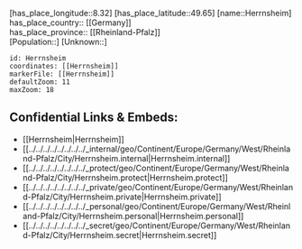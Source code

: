 ﻿---
location: [49.65,8.32] 
mapzoom: [7,12] 
mapmarker: city 
type: City
tags:
- geo/City


SpocWebEntityId: 30914
isDeleted: false
confidential: public

---
[has_place_longitude::8.32] 
[has_place_latitude::49.65] 
[name::Herrnsheim] 
has_place_country:: [[Germany]]  
has_place_province:: [[Rheinland-Pfalz]]  
[Population::] 
[Unknown::] 


```leaflet
id: Herrnsheim
coordinates: [[Herrnsheim]] 
markerFile: [[Herrnsheim]] 
defaultZoom: 11 
maxZoom: 18
```


## Confidential Links & Embeds: 
- [[Herrnsheim|Herrnsheim]]  
- [[../../../../../../../../_internal/geo/Continent/Europe/Germany/West/Rheinland-Pfalz/City/Herrnsheim.internal|Herrnsheim.internal]] 
- [[../../../../../../../../_protect/geo/Continent/Europe/Germany/West/Rheinland-Pfalz/City/Herrnsheim.protect|Herrnsheim.protect]] 
- [[../../../../../../../../_private/geo/Continent/Europe/Germany/West/Rheinland-Pfalz/City/Herrnsheim.private|Herrnsheim.private]] 
- [[../../../../../../../../_personal/geo/Continent/Europe/Germany/West/Rheinland-Pfalz/City/Herrnsheim.personal|Herrnsheim.personal]] 
- [[../../../../../../../../_secret/geo/Continent/Europe/Germany/West/Rheinland-Pfalz/City/Herrnsheim.secret|Herrnsheim.secret]] 
